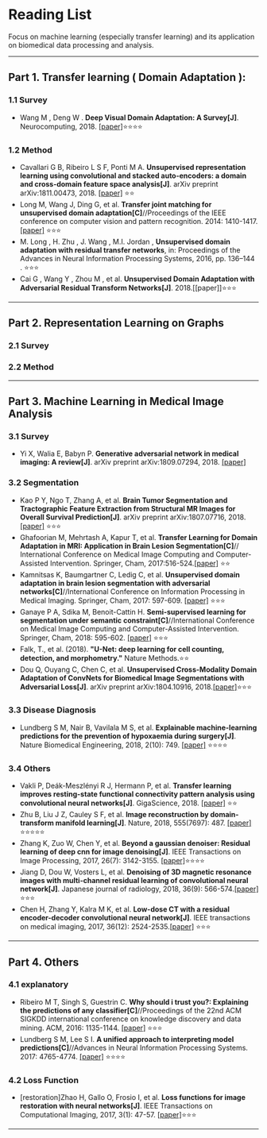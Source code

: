 # Reading List 

Focus on machine learning (especially transfer learning) and its application on biomedical data processing and analysis.

------

## Part 1. Transfer learning ( Domain Adaptation ):

### 1.1 Survey

- Wang M , Deng W . __Deep Visual Domain Adaptation: A Survey[J]__. Neurocomputing, 2018. [[paper]](https://arxiv.org/abs/1802.03601):star::star::star::star: 

### 1.2 Method

- Cavallari G B, Ribeiro L S F, Ponti M A. __Unsupervised representation learning using convolutional and stacked auto-encoders: a domain and cross-domain feature space analysis[J]__. arXiv preprint arXiv:1811.00473, 2018. [[paper]](https://arxiv.org/abs/1811.00473) :star::star: ​ 
- Long M, Wang J, Ding G, et al. __Transfer joint matching for unsupervised domain adaptation[C]__//Proceedings of the IEEE conference on computer vision and pattern recognition. 2014: 1410-1417. [[paper]](https://www.cv-foundation.org/openaccess/content_cvpr_2014/html/Long_Transfer_Joint_Matching_2014_CVPR_paper.html) :star::star::star:
- M. Long , H. Zhu , J. Wang , M.I. Jordan , __Unsupervised domain adaptation with residual transfer networks__, in: Proceedings of the Advances in Neural Information Processing Systems, 2016, pp. 136–144 . :star::star::star:
- Cai G , Wang Y , Zhou M , et al. __Unsupervised Domain Adaptation with Adversarial Residual Transform Networks[J]__. 2018.[[paper]]:star::star::star:

------

## Part  2. Representation Learning on Graphs

### 2.1 Survey

### 2.2 Method

------

## Part 3. Machine Learning in Medical Image Analysis

### 3.1 Survey

- Yi X, Walia E, Babyn P. __Generative adversarial network in medical imaging: A review[J]__. arXiv preprint arXiv:1809.07294, 2018. [[paper]](https://arxiv.org/abs/1809.07294)

### 3.2 Segmentation

- Kao P Y, Ngo T, Zhang A, et al. __Brain Tumor Segmentation and Tractographic Feature Extraction from Structural MR Images for Overall Survival Prediction[J]__. arXiv preprint arXiv:1807.07716, 2018. [[paper]](https://arxiv.org/abs/1807.07716) :star::star::star:
- Ghafoorian M, Mehrtash A, Kapur T, et al. __Transfer Learning for Domain Adaptation in MRI: Application in Brain Lesion Segmentation[C]__// International Conference on Medical Image Computing and Computer-Assisted Intervention. Springer, Cham, 2017:516-524.[[paper]](https://arxiv.org/abs/1702.07841) :star::star:
- Kamnitsas K, Baumgartner C, Ledig C, et al. __Unsupervised domain adaptation in brain lesion segmentation with adversarial networks[C]__//International Conference on Information Processing in Medical Imaging. Springer, Cham, 2017: 597-609. [[paper]](https://link.springer.com/chapter/10.1007/978-3-319-59050-9_47) :star::star::star:
- Ganaye P A, Sdika M, Benoit-Cattin H. __Semi-supervised learning for segmentation under semantic constraint[C]__//International Conference on Medical Image Computing and Computer-Assisted Intervention. Springer, Cham, 2018: 595-602. [[paper]](https://link.springer.com/chapter/10.1007/978-3-030-00931-1_68) :star::star::star:
- Falk, T., et al. (2018). __"U-Net: deep learning for cell counting, detection, and morphometry."__ Nature Methods.:star::star:
- Dou Q, Ouyang C, Chen C, et al. __Unsupervised Cross-Modality Domain Adaptation of ConvNets for Biomedical Image Segmentations with Adversarial Loss[J]__. arXiv preprint arXiv:1804.10916, 2018.[[paper]](https://arxiv.org/abs/1804.10916):star::star::star:

### 3.3 Disease Diagnosis

- Lundberg S M, Nair B, Vavilala M S, et al. __Explainable machine-learning predictions for the prevention of hypoxaemia during surgery[J]__. Nature Biomedical Engineering, 2018, 2(10): 749. [[paper]](https://www.nature.com/articles/s41551-018-0304-0) :star::star::star::star:

### 3.4 Others

- Vakli P, Deák-Meszlényi R J, Hermann P, et al. __Transfer learning improves resting-state functional connectivity pattern analysis using convolutional neural networks[J]__. GigaScience, 2018. [[paper]](https://academic.oup.com/gigascience/advance-article/doi/10.1093/gigascience/giy130/5160132) :star::star:
- Zhu B, Liu J Z, Cauley S F, et al. __Image reconstruction by domain-transform manifold learning[J]__. Nature, 2018, 555(7697): 487. [[paper]](https://arxiv.org/ftp/arxiv/papers/1704/1704.08841.pdf) :star::star::star::star::star:
- Zhang K, Zuo W, Chen Y, et al. __Beyond a gaussian denoiser: Residual learning of deep cnn for image denoising[J]__. IEEE Transactions on Image Processing, 2017, 26(7): 3142-3155. [[paper]](https://ieeexplore.ieee.org/abstract/document/7839189):star::star::star::star:
- Jiang D, Dou W, Vosters L, et al. __Denoising of 3D magnetic resonance images with multi-channel residual learning of convolutional neural network[J]__. Japanese journal of radiology, 2018, 36(9): 566-574.[[paper]](https://arxiv.org/pdf/1712.08726.pdf) :star::star::star: ​ 
- Chen H, Zhang Y, Kalra M K, et al. __Low-dose CT with a residual encoder-decoder convolutional neural network[J]__. IEEE transactions on medical imaging, 2017, 36(12): 2524-2535.[[paper]](https://ieeexplore.ieee.org/abstract/document/7947200) :star::star::star:  

------

## Part 4. Others

### 4.1 explanatory

- Ribeiro M T, Singh S, Guestrin C. __Why should i trust you?: Explaining the predictions of any classifier[C]__//Proceedings of the 22nd ACM SIGKDD international conference on knowledge discovery and data mining. ACM, 2016: 1135-1144. [[paper]](https://arxiv.org/abs/1602.04938) :star::star::star:
- Lundberg S M, Lee S I. __A unified approach to interpreting model predictions[C]__//Advances in Neural Information Processing Systems. 2017: 4765-4774. [[paper]](http://papers.nips.cc/paper/7062-a-unified-approach-to-interpreting-model-predictions) :star::star::star::star:

### 4.2 Loss Function

- [restoration]Zhao H, Gallo O, Frosio I, et al. __Loss functions for image restoration with neural networks[J]__. IEEE Transactions on Computational Imaging, 2017, 3(1): 47-57. [[paper]](https://arxiv.org/pdf/1511.08861.pdf):star::star::star: 


------

